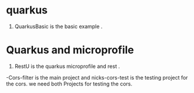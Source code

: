 # quarkus
1) QuarkusBasic is the basic example .

# Quarkus and microprofile 

1) RestU is the quarkus microprofile and rest .


-Cors-filter is the main project and nicks-cors-test  is the testing project for the cors. we need both Projects for testing the cors.  


